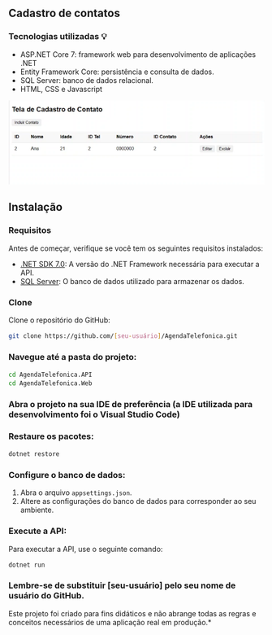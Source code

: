 ## Cadastro de contatos

### Tecnologias utilizadas 💡


- ASP.NET Core 7: framework web para desenvolvimento de aplicações .NET
- Entity Framework Core: persistência e consulta de dados.
- SQL Server: banco de dados relacional.
- HTML, CSS e Javascript
  
 <img src="./tela.png" alt="interface">


## Instalação

### Requisitos

Antes de começar, verifique se você tem os seguintes requisitos instalados:

- [.NET SDK 7.0](https://dotnet.microsoft.com/download/dotnet/7.0): A versão do .NET Framework necessária para executar a API.
- [SQL Server](https://www.microsoft.com/en-us/sql-server): O banco de dados utilizado para armazenar os dados.

### Clone

Clone o repositório do GitHub:

```bash
git clone https://github.com/[seu-usuário]/AgendaTelefonica.git
```

### Navegue até a pasta do projeto:

```bash
cd AgendaTelefonica.API
cd AgendaTelefonica.Web
```

### Abra o projeto na sua IDE de preferência (a IDE utilizada para desenvolvimento foi o Visual Studio Code)

### Restaure os pacotes:

```bash
dotnet restore
```

### Configure o banco de dados:

1. Abra o arquivo `appsettings.json`.
2. Altere as configurações do banco de dados para corresponder ao seu ambiente.

### Execute a API:

Para executar a API, use o seguinte comando:

```bash
dotnet run
```

### Lembre-se de substituir [seu-usuário] pelo seu nome de usuário do GitHub.

Este projeto foi criado para fins didáticos e não abrange todas as regras e conceitos necessários de uma aplicação real em produção.*


















